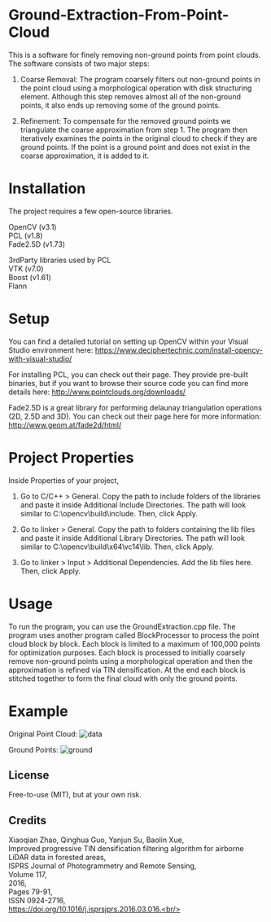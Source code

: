 # Ground-Extraction-From-Point-Cloud
This is a software for finely removing non-ground points from point clouds. The software consists of two major steps: 

1) Coarse Removal: The program coarsely filters out non-ground points in the point cloud using a morphological operation with disk structuring element. Although this step removes almost all of the non-ground points, it also ends up removing some of the ground points.

2) Refinement: To compensate for the removed ground points we triangulate the coarse approximation from step 1. The program then iteratively examines the points in the original cloud to check if they are ground points. If the point is a ground point and does not exist in the coarse approximation, it is added to it.

# Installation
The project requires a few open-source libraries. 

OpenCV (v3.1)<br/>
PCL (v1.8)<br/>
Fade2.5D (v1.73)

3rdParty libraries used by PCL<br/>
VTK (v7.0)<br/>
Boost (v1.61)<br/>
Flann

# Setup
You can find a detailed tutorial on setting up OpenCV within your Visual Studio environment here:
https://www.deciphertechnic.com/install-opencv-with-visual-studio/

For installing PCL, you can check out their page. They provide pre-built binaries, but if you want to browse their source code you can find more details here:
http://www.pointclouds.org/downloads/

Fade2.5D is a great library for performing delaunay triangulation operations (2D, 2.5D and 3D). You can check out their page here for more information:
http://www.geom.at/fade2d/html/

# Project Properties
Inside Properties of your project,

1. Go to C/C++ > General. Copy the path to include folders of the libraries and paste it inside Additional Include Directories. The path will look similar to C:\opencv\build\include. Then, click Apply.

2. Go to linker > General. Copy the path to folders containing the  lib files and paste it inside Additional Library Directories. The path will look similar to C:\opencv\build\x64\vc14\lib. Then, click Apply.

3. Go to linker > Input > Additional Dependencies. Add the lib files here. Then, click Apply.

# Usage
To run the program, you can use the GroundExtraction.cpp file. The program uses another program called BlockProcessor to process the point cloud block by block. Each block is limited to a maximum of 100,000 points for optimization purposes. Each block is processed to initially coarsely remove non-ground points using a morphological operation and then the approximation is refined via TIN densification. At the end each block is stitched together to form the final cloud with only the ground points.

# Example
Original Point Cloud:
![data](https://user-images.githubusercontent.com/33495209/51795574-bfaa9180-21b3-11e9-952e-d18928fefa71.JPG)

Ground Points:
![ground](https://user-images.githubusercontent.com/33495209/51795579-d2bd6180-21b3-11e9-8462-2739e2009e56.JPG)


## License
Free-to-use (MIT), but at your own risk.

## Credits
Xiaoqian Zhao, Qinghua Guo, Yanjun Su, Baolin Xue,<br/>
Improved progressive TIN densification filtering algorithm for airborne LiDAR data in forested areas,<br/>
ISPRS Journal of Photogrammetry and Remote Sensing,<br/>
Volume 117,<br/>
2016,<br/>
Pages 79-91,<br/>
ISSN 0924-2716,<br/>
https://doi.org/10.1016/j.isprsjprs.2016.03.016.<br/>
